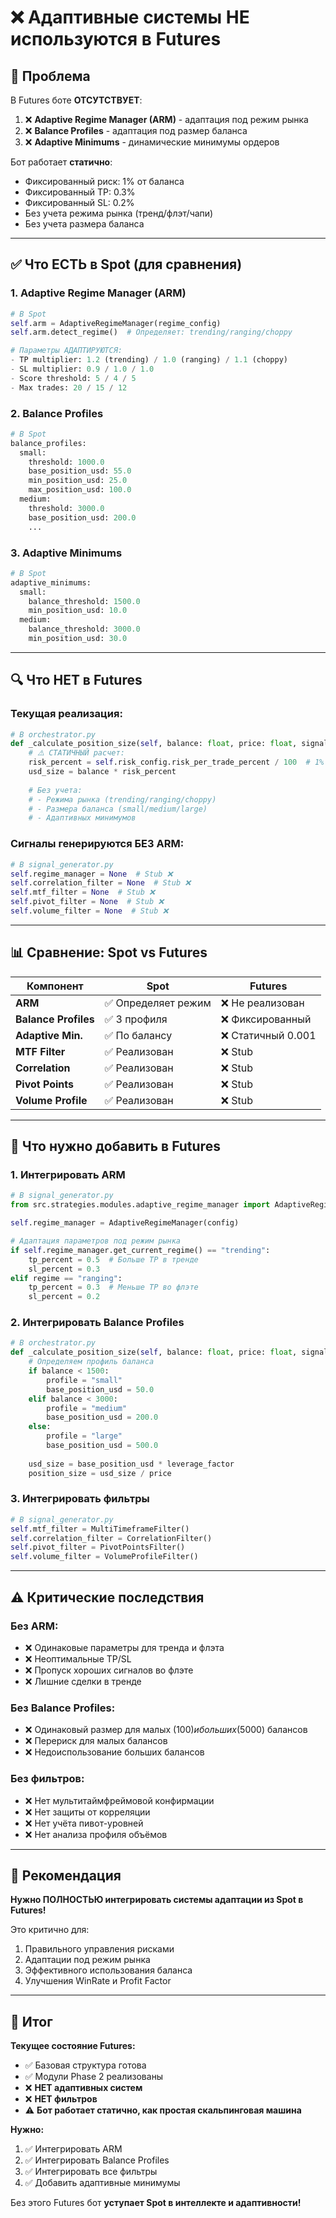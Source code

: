 # ❌ Адаптивные системы НЕ используются в Futures

## 🚨 Проблема

В Futures боте **ОТСУТСТВУЕТ**:
1. ❌ **Adaptive Regime Manager (ARM)** - адаптация под режим рынка
2. ❌ **Balance Profiles** - адаптация под размер баланса
3. ❌ **Adaptive Minimums** - динамические минимумы ордеров

Бот работает **статично**:
- Фиксированный риск: 1% от баланса
- Фиксированный TP: 0.3%
- Фиксированный SL: 0.2%
- Без учета режима рынка (тренд/флэт/чапи)
- Без учета размера баланса

---

## ✅ Что ЕСТЬ в Spot (для сравнения)

### 1. **Adaptive Regime Manager (ARM)**
```python
# В Spot
self.arm = AdaptiveRegimeManager(regime_config)
self.arm.detect_regime()  # Определяет: trending/ranging/choppy

# Параметры АДАПТИРУЮТСЯ:
- TP multiplier: 1.2 (trending) / 1.0 (ranging) / 1.1 (choppy)
- SL multiplier: 0.9 / 1.0 / 1.0
- Score threshold: 5 / 4 / 5
- Max trades: 20 / 15 / 12
```

### 2. **Balance Profiles**
```python
# В Spot
balance_profiles:
  small:
    threshold: 1000.0
    base_position_usd: 55.0
    min_position_usd: 25.0
    max_position_usd: 100.0
  medium:
    threshold: 3000.0
    base_position_usd: 200.0
    ...
```

### 3. **Adaptive Minimums**
```python
# В Spot
adaptive_minimums:
  small:
    balance_threshold: 1500.0
    min_position_usd: 10.0
  medium:
    balance_threshold: 3000.0
    min_position_usd: 30.0
```

---

## 🔍 Что НЕТ в Futures

### Текущая реализация:

```python
# В orchestrator.py
def _calculate_position_size(self, balance: float, price: float, signal: dict):
    # ⚠️ СТАТИЧНЫЙ расчет:
    risk_percent = self.risk_config.risk_per_trade_percent / 100  # 1%
    usd_size = balance * risk_percent
    
    # Без учета:
    # - Режима рынка (trending/ranging/choppy)
    # - Размера баланса (small/medium/large)
    # - Адаптивных минимумов
```

### Сигналы генерируются БЕЗ ARM:

```python
# В signal_generator.py
self.regime_manager = None  # Stub ❌
self.correlation_filter = None  # Stub ❌
self.mtf_filter = None  # Stub ❌
self.pivot_filter = None  # Stub ❌
self.volume_filter = None  # Stub ❌
```

---

## 📊 Сравнение: Spot vs Futures

| Компонент | Spot | Futures |
|-----------|------|---------|
| **ARM** | ✅ Определяет режим | ❌ Не реализован |
| **Balance Profiles** | ✅ 3 профиля | ❌ Фиксированный |
| **Adaptive Min.** | ✅ По балансу | ❌ Статичный 0.001 |
| **MTF Filter** | ✅ Реализован | ❌ Stub |
| **Correlation** | ✅ Реализован | ❌ Stub |
| **Pivot Points** | ✅ Реализован | ❌ Stub |
| **Volume Profile** | ✅ Реализован | ❌ Stub |

---

## 🎯 Что нужно добавить в Futures

### 1. Интегрировать ARM
```python
# В signal_generator.py
from src.strategies.modules.adaptive_regime_manager import AdaptiveRegimeManager

self.regime_manager = AdaptiveRegimeManager(config)

# Адаптация параметров под режим рынка
if self.regime_manager.get_current_regime() == "trending":
    tp_percent = 0.5  # Больше TP в тренде
    sl_percent = 0.3
elif regime == "ranging":
    tp_percent = 0.3  # Меньше TP во флэте
    sl_percent = 0.2
```

### 2. Интегрировать Balance Profiles
```python
# В orchestrator.py
def _calculate_position_size(self, balance: float, price: float, signal: dict):
    # Определяем профиль баланса
    if balance < 1500:
        profile = "small"
        base_position_usd = 50.0
    elif balance < 3000:
        profile = "medium"
        base_position_usd = 200.0
    else:
        profile = "large"
        base_position_usd = 500.0
    
    usd_size = base_position_usd * leverage_factor
    position_size = usd_size / price
```

### 3. Интегрировать фильтры
```python
# В signal_generator.py
self.mtf_filter = MultiTimeframeFilter()
self.correlation_filter = CorrelationFilter()
self.pivot_filter = PivotPointsFilter()
self.volume_filter = VolumeProfileFilter()
```

---

## ⚠️ Критические последствия

### Без ARM:
- ❌ Одинаковые параметры для тренда и флэта
- ❌ Неоптимальные TP/SL
- ❌ Пропуск хороших сигналов во флэте
- ❌ Лишние сделки в тренде

### Без Balance Profiles:
- ❌ Одинаковый размер для малых ($100) и больших ($5000) балансов
- ❌ Перериск для малых балансов
- ❌ Недоиспользование больших балансов

### Без фильтров:
- ❌ Нет мультитаймфреймовой конфирмации
- ❌ Нет защиты от корреляции
- ❌ Нет учёта пивот-уровней
- ❌ Нет анализа профиля объёмов

---

## 🔧 Рекомендация

**Нужно ПОЛНОСТЬЮ интегрировать системы адаптации из Spot в Futures!**

Это критично для:
1. Правильного управления рисками
2. Адаптации под режим рынка
3. Эффективного использования баланса
4. Улучшения WinRate и Profit Factor

---

## 📌 Итог

**Текущее состояние Futures:**
- ✅ Базовая структура готова
- ✅ Модули Phase 2 реализованы
- ❌ **НЕТ адаптивных систем**
- ❌ **НЕТ фильтров**
- ⚠️ **Бот работает статично, как простая скальпинговая машина**

**Нужно:**
1. ✅ Интегрировать ARM
2. ✅ Интегрировать Balance Profiles
3. ✅ Интегрировать все фильтры
4. ✅ Добавить адаптивные минимумы

Без этого Futures бот **уступает Spot в интеллекте и адаптивности!**


